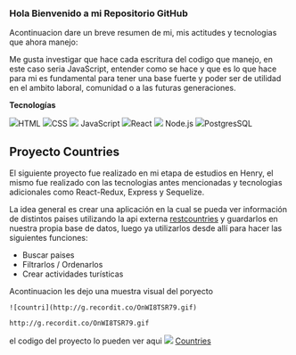### Hola Bienvenido a mi Repositorio GitHub

Acontinuacion  dare un breve resumen de mi, mis actitudes y tecnologias que ahora manejo:

 Me gusta investigar que hace cada escritura del codigo que manejo,  en este caso seria JavaScript, entender como se hace y que es lo que hace para mi es fundamental para tener una base fuerte y poder ser de utilidad en el ambito laboral, comunidad o a las futuras generaciones.
 
 **Tecnologías**
 
<img src="https://img.icons8.com/color/48/000000/html-5--v1.png"/>HTML
<img src="https://img.icons8.com/color/48/000000/css3.png"/>CSS
<img src="https://img.icons8.com/color/50/000000/javascript--v1.png"/> JavaScript
 <img src="https://img.icons8.com/office/40/000000/react.png"/>React
 <img src="https://img.icons8.com/fluency/48/000000/node-js.png"/> Node.js
 <img src="https://img.icons8.com/color/48/000000/postgreesql.png"/>PostgresSQL

## Proyecto Countries
  
  El siguiente proyecto fue realizado en mi etapa de estudios en Henry, el mismo fue realizado con las tecnologias antes mencionadas y tecnologias adicionales como React-Redux, Express y Sequelize.

  La idea general es crear una aplicación en la cual se pueda ver información de  distintos paises utilizando la api externa [restcountries](https://restcountries.com/) y guardarlos en nuestra propia base de datos, luego ya utilizarlos desde allí para hacer las siguientes funciones:

  - Buscar paises
  - Filtrarlos / Ordenarlos
  - Crear actividades turísticas
  
  Acontinuacion les dejo una muestra visual del poryecto


    ![countri](http://g.recordit.co/OnWI8TSR79.gif)

    http://g.recordit.co/OnWI8TSR79.gif



   el codigo del proyecto lo pueden ver aqui <img src="https://img.icons8.com/fluency-systems-regular/48/000000/hand-right.png"/> [Countries](https://github.com/josrenyer/PI-Countries-main)
  
  